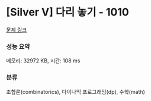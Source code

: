 # [Silver V] 다리 놓기 - 1010 

[문제 링크](https://www.acmicpc.net/problem/1010) 

### 성능 요약

메모리: 32972 KB, 시간: 108 ms

### 분류

조합론(combinatorics), 다이나믹 프로그래밍(dp), 수학(math)

